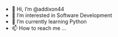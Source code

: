 - 👋 Hi, I’m @addixon44
- 👀 I’m interested in Software Development
- 🌱 I’m currently learning Python
- 📫 How to reach me ...

<!---
addixon44/addixon44 is a ✨ special ✨ repository because its `README.md` (this file) appears on your GitHub profile.
You can click the Preview link to take a look at your changes.
--->
